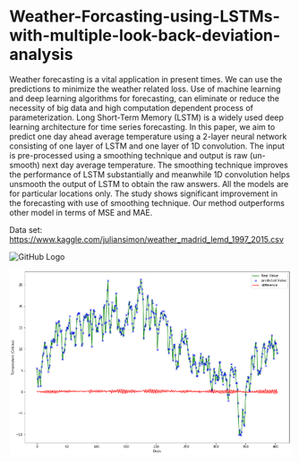 # Weather-Forcasting-using-LSTMs-with-multiple-look-back-deviation-analysis

  Weather forecasting is a vital application in
present times. We can use the predictions to minimize the
weather related loss. Use of machine learning and deep
learning algorithms for forecasting, can eliminate or reduce
the necessity of big data and high computation dependent
process of parameterization. Long Short-Term Memory
(LSTM) is a widely used deep learning architecture for
time series forecasting. In this paper, we aim to predict
one day ahead average temperature using a 2-layer neural
network consisting of one layer of LSTM and one layer of
1D convolution. The input is pre-processed using a smoothing
technique and output is raw (un-smooth) next day
average temperature. The smoothing technique improves
the performance of LSTM substantially and meanwhile
1D convolution helps unsmooth the output of LSTM to
obtain the raw answers. All the models are for particular
locations only. The study shows significant improvement
in the forecasting with use of smoothing technique. Our
method outperforms other model in terms of MSE and
MAE.


Data set:
https://www.kaggle.com/juliansimon/weather_madrid_lemd_1997_2015.csv

![GitHub Logo](/Images/testubsnooth.PNG)

![GitHub Logo](/Images/test.PNG)

